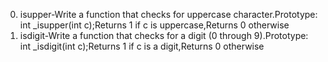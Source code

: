 0. isupper-Write a function that checks for uppercase character.Prototype: int _isupper(int c);Returns 1 if c is uppercase,Returns 0 otherwise
1. isdigit-Write a function that checks for a digit (0 through 9).Prototype: int _isdigit(int c);Returns 1 if c is a digit,Returns 0 otherwise
